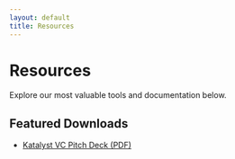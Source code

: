 ```yaml
---
layout: default
title: Resources
---
```


# Resources

Explore our most valuable tools and documentation below.

## Featured Downloads

- [Katalyst VC Pitch Deck (PDF)](assets/Kavoosh_Micro_VC_Pitch_Deck.pdf)
